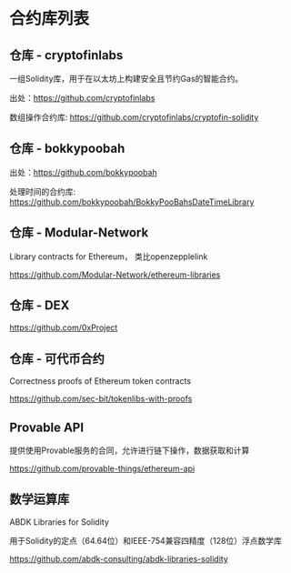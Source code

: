 # 合约库列表


## 仓库 - cryptofinlabs
一组Solidity库，用于在以太坊上构建安全且节约Gas的智能合约。

出处：https://github.com/cryptofinlabs


数组操作合约库: https://github.com/cryptofinlabs/cryptofin-solidity


##  仓库 - bokkypoobah

出处：https://github.com/bokkypoobah

处理时间的合约库: https://github.com/bokkypoobah/BokkyPooBahsDateTimeLibrary

## 仓库 - Modular-Network

Library contracts for Ethereum， 类比openzepplelink

https://github.com/Modular-Network/ethereum-libraries

## 仓库 - DEX

https://github.com/0xProject

## 仓库 - 可代币合约
Correctness proofs of Ethereum token contracts

https://github.com/sec-bit/tokenlibs-with-proofs

## Provable API 

提供使用Provable服务的合同，允许进行链下操作，数据获取和计算

https://github.com/provable-things/ethereum-api

## 数学运算库

ABDK Libraries for Solidity

用于Solidity的定点（64.64位）和IEEE-754兼容四精度（128位）浮点数学库

https://github.com/abdk-consulting/abdk-libraries-solidity